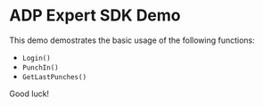 ADP Expert SDK Demo
====================


This demo demostrates the basic usage of the following functions:

- `Login()`
- `PunchIn()`
- `GetLastPunches()`


Good luck!
